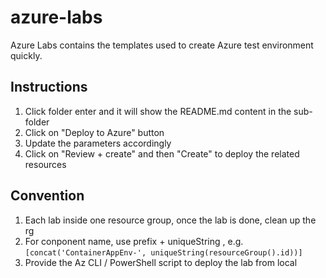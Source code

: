 # azure-labs
Azure Labs contains the templates used to create Azure test environment quickly.

## Instructions

1. Click folder enter and it will show the README.md content in the sub-folder
2. Click on "Deploy to Azure" button
3. Update the parameters accordingly 
4. Click on "Review + create" and then "Create" to deploy the related resources

## Convention
1. Each lab inside one resource group, once the lab is done, clean up the rg
2. For conponent name, use prefix + uniqueString , e.g. `[concat('ContainerAppEnv-', uniqueString(resourceGroup().id))]`
3. Provide the Az CLI / PowerShell script to deploy the lab from local